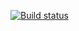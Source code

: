 [![Build status](https://ci.appveyor.com/api/projects/status/08vabqj94kaethkm?svg=true)](https://ci.appveyor.com/project/BadmaV/for-in)